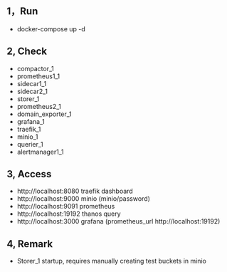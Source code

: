
## 1，Run  
  - docker-compose up -d  

## 2, Check  
  - compactor_1
  - prometheus1_1
  - sidecar1_1
  - sidecar2_1
  - storer_1
  - prometheus2_1
  - domain_exporter_1
  - grafana_1
  - traefik_1
  - minio_1
  - querier_1
  - alertmanager1_1
  
## 3, Access
  - http://localhost:8080 traefik dashboard
  - http://localhost:9000 minio (minio/password)
  - http://localhost:9091 prometheus
  - http://localhost:19192 thanos query
  - http://localhost:3000 grafana (prometheus_url http://localhost:19192)
  
## 4, Remark
  - Storer_1 startup, requires manually creating test buckets in minio
